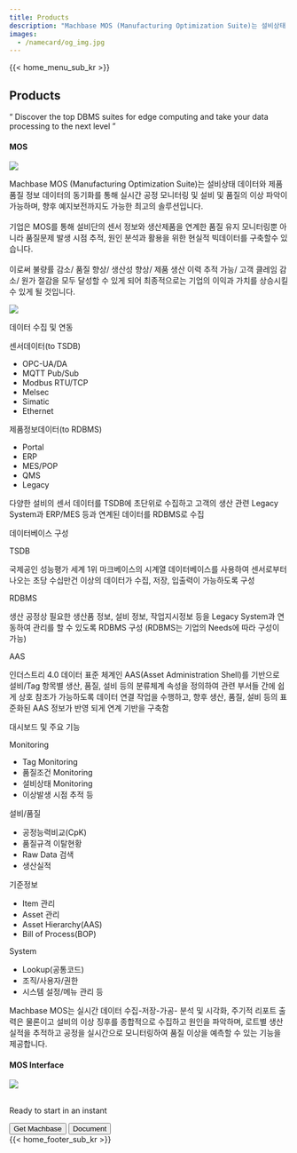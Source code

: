```yaml
---
title: Products
description: "Machbase MOS (Manufacturing Optimization Suite)는 설비상태 데이터와 제품품질 정보 데이터의 동기화를 통해 실시간 공정 모니터링 및 설비 및 품질의 이상 파악이 가능하며, 향후 예지보전까지도 가능한 최고의 솔루션입니다."
images:
  - /namecard/og_img.jpg
---
```


<head>
  <link rel="stylesheet" type="text/css" href="../css/common.css" />
  <link rel="stylesheet" type="text/css" href="../css/style.css" />
</head>
<body>
  {{< home_menu_sub_kr >}}
  <section class="product_sction0 section0">
    <div>
      <h2 class="sub_page_title">Products</h2>
      <p class="sub_page_titletext">
        “ Discover the top DBMS suites for edge computing and take your data
        processing to the next level ”
      </p>
    </div>
  </section>
  <div class="product-inner">
    <section class="section2 main_section2">
      <div>
        <h4 class="sub_title company-margin-top">MOS</h4>
        <div class="bar"><img src="../img/bar.png" /></div>
      </div>
      <div class="product-sub-titlebox">
        <div>
          <p class="product-sub-title-text">
            Machbase MOS (Manufacturing Optimization Suite)는 설비상태 데이터와
            제품품질 정보 데이터의 동기화를 통해 실시간 공정 모니터링 및 설비 및
            품질의 이상 파악이 가능하며, 향후 예지보전까지도 가능한 최고의
            솔루션입니다.
            <br /><br />
            기업은 MOS를 통해 설비단의 센서 정보와 생산제품을 연계한 품질 유지
            모니터링뿐 아니라 품질문제 발생 시점 추적, 원인 분석과 활용을 위한
            현실적 빅데이터를 구축할수 있습니다.
            <br /><br />
            이로써 불량률 감소/ 품질 향상/ 생산성 향상/ 제품 생산 이력 추적
            가능/ 고객 클레임 감소/ 원가 절감을 모두 달성할 수 있게 되어
            최종적으로는 기업의 이익과 가치를 상승시킬 수 있게 될 것입니다.
          </p>
        </div>
      </div>
    </section>
    <section class="neo_scroll_map_wrap">
      <div class="neo_scroll_map">
        <div ref="scrollLeft" class="mos_scroll_left">
          <div class="neo_scroll"><img src="../img/mos.png" /></div>
        </div>
        <div class="neo_scroll_right">
          <div class="neo_scorll_box_wrap">
            <div class="data_sub_wrap">
              <div class="classic_sub">
                <div class="scroll-title-wrap">
                  <p>데이터 수집 및 연동</p>
                </div>
                <div class="scroll-sub-title-wrap">
                  <p class="scroll-sub-title">센서데이터(to TSDB)</p>
                  <!-- <p class="scroll-sub-text">In ingestion point of view</p> -->
                  <ul class="tech-margin-bottom">
                    <li>OPC-UA/DA</li>
                    <li>MQTT Pub/Sub</li>
                    <li>Modbus RTU/TCP</li>
                    <li>Melsec</li>
                    <li>Simatic</li>
                    <li>Ethernet</li>
                  </ul>
                  <p class="scroll-sub-title">제품정보데이터(to RDBMS)</p>
                  <ul>
                    <li>Portal</li>
                    <li>ERP</li>
                    <li>MES/POP</li>
                    <li>QMS</li>
                    <li>Legacy</li>
                  </ul>
                  <div class="scroll-contents-wrap">
                    <p class="mos-scroll-content">
                      다양한 설비의 센서 데이터를 TSDB에 초단위로 수집하고
                      고객의 생산 관련 Legacy System과 ERP/MES 등과 연계된
                      데이터를 RDBMS로 수집
                    </p>
                  </div>
                </div>
              </div>
            </div>
            <div ref="classicSubWrapRef" class="database_sub_wrap" id="scroll1">
              <div class="neo_sub">
                <div class="scroll-title-wrap">
                  <p>데이터베이스 구성</p>
                </div>
                <div class="scroll-sub-title-wrap">
                  <p class="scroll-sub-title">TSDB</p>
                  <p class="scroll-content">
                    국제공인 성능평가 세계 1위 마크베이스의 시계열
                    데이터베이스를 사용하여 센서로부터 나오는 초당 수십만건
                    이상의 데이터가 수집, 저장, 입출력이 가능하도록 구성
                  </p>
                  <p class="scroll-sub-title">RDBMS</p>
                  <p class="scroll-content">
                    생산 공정상 필요한 생산품 정보, 설비 정보, 작업지시정보 등을
                    Legacy System과 연동하여 관리를 할 수 있도록 RDBMS 구성
                    (RDBMS는 기업의 Needs에 따라 구성이 가능)
                  </p>
                  <p class="scroll-sub-title">AAS</p>
                  <p class="scroll-content">
                    인더스트리 4.0 데이터 표준 체계인 AAS(Asset Administration
                    Shell)를 기반으로 설비/Tag 항목별 생산, 품질, 설비 등의
                    분류체계 속성을 정의하여 관련 부서들 간에 쉽게 상호 참조가
                    가능하도록 데이터 연결 작업을 수행하고, 향후 생산, 품질,
                    설비 등의 표준화된 AAS 정보가 반영 되게 연계 기반을 구축함
                  </p>
                </div>
              </div>
            </div>
            <div ref="neoSubWrapRef" class="feature_sub_wrap" id="scroll2">
              <div class="neo_use_sub product-link-bottom">
                <div class="scroll-title-wrap">
                  <p>대시보드 및 주요 기능</p>
                </div>
                <div class="scroll-sub-title-wrap">
                  <p class="scroll-sub-title">Monitoring</p>
                  <ul class="tech-margin-bottom">
                    <li>Tag Monitoring</li>
                    <li>품질조건 Monitoring</li>
                    <li>설비상태 Monitoring</li>
                    <li>이상발생 시점 추적 등</li>
                  </ul>
                  <p class="scroll-sub-title">설비/품질</p>
                  <ul class="tech-margin-bottom">
                    <li>공정능력비교(CpK)</li>
                    <li>품질규격 이탈현황</li>
                    <li>Raw Data 검색</li>
                    <li>생산실적</li>
                  </ul>
                  <p class="scroll-sub-title">기준정보</p>
                  <ul class="tech-margin-bottom">
                    <li>Item 관리</li>
                    <li>Asset 관리</li>
                    <li>Asset Hierarchy(AAS)</li>
                    <li>Bill of Process(BOP)</li>
                  </ul>
                  <p class="scroll-sub-title">System</p>
                  <ul class="tech-margin-bottom">
                    <li>Lookup(공통코드)</li>
                    <li>조직/사용자/권한</li>
                    <li>시스템 설정/메뉴 관리 등</li>
                  </ul>
                  <!-- <p class="scroll-sub-title">예지/분석</p>
                    <ul>
                        <li>AI Module를 활용한 분석 및 예지 (Optional)</li>
                    </ul> -->
                  <p class="scroll-content">
                    Machbase MOS는 실시간 데이터 수집-저장-가공- 분석 및 시각화,
                    주기적 리포트 출력은 물론이고 설비의 이상 징후를 종합적으로
                    수집하고 원인을 파악하며, 로트별 생산 실적을 추적하고 공정을
                    실시간으로 모니터링하여 품질 이상을 예측할 수 있는 기능을
                    제공합니다.
                  </p>
                </div>
              </div>
            </div>
          </div>
        </div>
      </div>
    </section>
  </div>
  <section>
    <h4 class="sub_title company-margin-top">MOS Interface</h4>
    <div class="bar"><img src="../img/bar.png" /></div>
    <div class="neo_interface_wrap">
      <img
        class="neo_interface tech-margin-bottom"
        src="../img/Mos-En.png"
        alt=""
      />
      <img class="neo_interface" src="../img/Kpi-En.png" alt="" />
    </div>
  </section>
  <section>
    <div class="next-navi_wrap">
      <div class="next-navi">
        <div class="next-navi-wrap">
          <div class="next-navi-text-wrap">
            <p class="next-navi-text">Ready to start in an instant</p>
          </div>
          <div class="next-navi-btn-wrap">
            <button
              onclick="location.href='/neo/releases/'"
              class="next-navi-btn"
            >
              Get Machbase
            </button>
            <a href="https://docs.machbase.com/neo"
              ><button class="next-navi-btn">Document</button></a
            >
          </div>
        </div>
      </div>
    </div>
  </section>
</body>
{{< home_footer_sub_kr >}}
